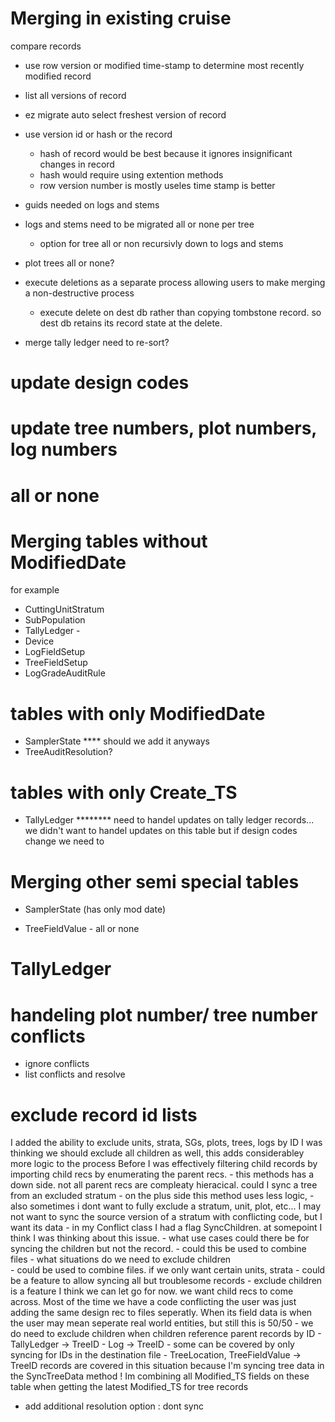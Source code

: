 # Merging in existing cruise

compare records 
 - use row version or modified time-stamp to determine most recently modified record
 - list all versions of record
 - ez migrate auto select freshest version of record
 - use version id or hash or the record
     - hash of record would be best because it ignores insignificant changes in record
     - hash would require using extention methods
     - row version number is mostly useles time stamp is better

 - guids needed on logs and stems 
 - logs and stems need to be migrated all or none per tree
     - option for tree all or non recursivly down to logs and stems
 - plot trees all or none?

 - execute deletions as a separate process allowing users to make merging a non-destructive process
     - execute delete on dest db rather than copying tombstone record. so dest db retains its record state at the delete. 
 - merge tally ledger need to re-sort?

# update design codes

# update tree numbers, plot numbers, log numbers

# all or none

# Merging tables without ModifiedDate
for example 

 - CuttingUnitStratum
 - SubPopulation
 - TallyLedger - 
 - Device
 - LogFieldSetup
 - TreeFieldSetup
 - LogGradeAuditRule

# tables with only ModifiedDate
 - SamplerState **** should we add it anyways 
 - TreeAuditResolution?

# tables with only Create_TS 
 - TallyLedger ******** need to handel updates on tally ledger records... we didn't want to handel updates on this table but if design codes change we need to 


# Merging other semi special tables
 - SamplerState (has only mod date)

 - TreeFieldValue - all or none

# TallyLedger

# handeling plot number/ tree number conflicts
 - ignore conflicts
 - list conflicts and resolve
 
 
 # exclude record id lists
 I added the ability to exclude units, strata, SGs, plots, trees, logs by ID
 I was thinking we should exclude all children as well, this adds considerabley more logic to the process
 Before I was effectively filtering child records by importing child recs by enumerating the parent recs. 
	- this methods has a down side. not all parent recs are compleaty hieracical. could I sync a tree from an excluded stratum
	- on the plus side this method uses less logic, 
	- also sometimes i dont want to fully exclude a stratum, unit, plot, etc... 
		I may not want to sync the source version of a stratum with conflicting code, but I want its data
		- in my Conflict class I had a flag SyncChildren. at somepoint I think I was thinking about this issue. 
		- what use cases could there be for syncing the children but not the record. 
			- could this be used to combine files
		- what situations do we need to exclude children	
			- could be used to combine files. if we only want certain units, strata
			- could be a feature to allow syncing all but troublesome records
		- exclude children is a feature I think we can let go for now. we want child recs to come across. Most of the time we have a code conflicting
				the user was just adding the same design rec to files seperatly. When its field data is when the user may mean seperate real world entities, 
				but still this is 50/50
		- we do need to exclude children when children reference parent records by ID
			- TallyLedger -> TreeID
			- Log -> TreeID
			- some can be covered by only syncing for IDs in the destination file
			- TreeLocation, TreeFieldValue -> TreeID records are covered in this situation because I'm syncing tree data in the SyncTreeData method
			 ! Im combining all Modified_TS fields on these table when getting the latest Modified_TS for tree records
			 
			
- add additional resolution option : dont sync
